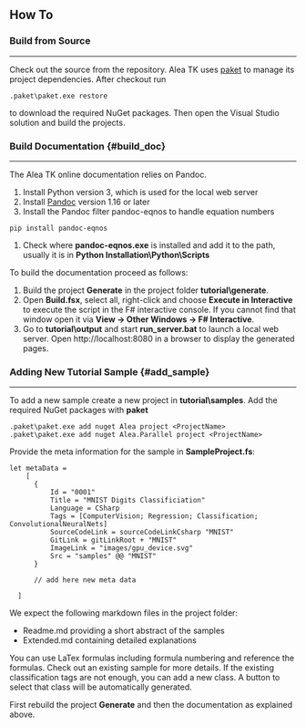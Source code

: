 ## How To

### Build from Source
***

Check out the source from the repository. Alea TK uses [paket](https://fsprojects.github.io/Paket/index.html) to manage its project dependencies. After checkout run

```
.paket\paket.exe restore
```

to download the required NuGet packages. Then open the Visual Studio solution and build the projects.

### Build Documentation {#build_doc}
***

The Alea TK online documentation relies on Pandoc.

 1. Install Python version 3, which is used for the local web server
 1. Install [Pandoc](http://pandoc.org/) version 1.16 or later
 1. Install the Pandoc filter pandoc-eqnos to handle equation numbers
```
pip install pandoc-eqnos
```
 1. Check where **pandoc-eqnos.exe** is installed and add it to the path, usually it is in **Python Installation\\Python\\Scripts**

To build the documentation proceed as follows:
 
 1. Build the project **Generate** in the project folder **tutorial\\generate**.
 1. Open **Build.fsx**, select all, right-click and choose **Execute in Interactive** to execute the script in the F# interactive console. If you cannot find that window open it via **View &#8594; Other Windows &#8594; F# Interactive**.
 1. Go to **tutorial\\output** and start **run_server.bat** to launch a local web server. Open http://localhost:8080 in a browser to display the generated pages. 

### Adding New Tutorial Sample {#add_sample}
***

To add a new sample create a new project in **tutorial\\samples**. Add the required NuGet packages with **paket**

```
.paket\paket.exe add nuget Alea project <ProjectName>
.paket\paket.exe add nuget Alea.Parallel project <ProjectName>
```

Provide the meta information for the sample in **SampleProject.fs**:

```{.fsharp}
let metaData = 
    [
      {   
          Id = "0001"
          Title = "MNIST Digits Classificiation"
          Language = CSharp
          Tags = [ComputerVision; Regression; Classification; ConvolutionalNeuralNets]
          SourceCodeLink = sourceCodeLinkCsharp "MNIST"
          GitLink = gitLinkRoot + "MNIST"
          ImageLink = "images/gpu_device.svg"
          Src = "samples" @@ "MNIST"
      }
      
      // add here new meta data
      
  ]
```

We expect the following markdown files in the project folder:

  - Readme.md providing a short abstract of the samples
  - Extended.md containing detailed explanations
  
You can use LaTex formulas including formula numbering and reference the formulas. Check out an existing sample for more details. If the existing classification tags are not enough, you can add a new class. A button to select that class will be automatically generated. 

First rebuild the project **Generate** and then the documentation as explained above. 


